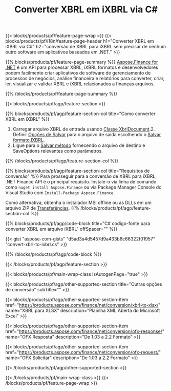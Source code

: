 ﻿---
title: Converter XBRL em iXBRL via C#
description: Código de amostra para conversão de XBRL para iXBRL C#. Use o código de exemplo API para arquivos em lote XBRL para conversão iXBRL em aplicativos baseados em .NET. 
url: /pt/net/conversion/xbrl-to-ixbrl/
family: finance
platformtag: net
feature: convert
informat: XBRL
outformat: iXBRL
otherformats: XLSX
---
{{< blocks/products/pf/feature-page-wrap >}}
{{< blocks/products/pf/i18n/feature-page-header h1="Converter XBRL em iXBRL via C#" h2="conversão de XBRL para iXBRL sem precisar de nenhum outro software em aplicativos baseados em .NET." >}}

{{% blocks/products/pf/feature-page-summary %}}
[Aspose.Finance for .NET](https://products.aspose.com/finance/net/) é um API para processar XBRL, iXBRL formatos e desenvolvedores podem facilmente criar aplicativos de software de gerenciamento de processos de negócios, análise financeira e relatórios para converter, criar, ler, visualizar e validar XBRL e iXBRL relacionados a finanças arquivos. 

{{% /blocks/products/pf/feature-page-summary %}}

{{< blocks/products/pf/agp/feature-section >}}

{{% blocks/products/pf/agp/feature-section-col title="Como converter XBRL em iXBRL" %}}
1. Carregar arquivo XBRL de entrada usando [Classe XbrlDocument](https://apireference.aspose.com/finance/net/aspose.finance.xbrl/xbrldocument).2. Definir [Opções de Salvar](https://apireference.aspose.com/finance/net/aspose.finance.xbrl/saveoptions) para o arquivo de saída escolhendo o [Salvar formato.IXBRL](https://apireference.aspose.com/finance/net/aspose.finance.xbrl/saveformat).
3. Ligue para o [Salvar método](https://apireference.aspose.com/finance/net/aspose.finance.xbrl.xbrldocument/save/methods/2) fornecendo o arquivo de destino e SaveOptions relevantes como parâmetros.

{{% /blocks/products/pf/agp/feature-section-col %}}

{{% blocks/products/pf/agp/feature-section-col title="Requisitos de conversão" %}}
Para prosseguir para a conversão de XBRL para iXBRL, .NET Finance API é o principal requisito. Instale-o via linha de comando como ```nuget install Aspose.Finance``` ou via Package Manager Console do Visual Studio com ```Install-Package Aspose.Finance```.

Como alternativa, obtenha o instalador MSI offline ou as DLLs em um arquivo ZIP de [Transferências](https://downloads.aspose.com/finance/net).
{{% /blocks/products/pf/agp/feature-section-col %}}

{{% blocks/products/pf/agp/code-block title="C# código-fonte para converter XBRL em arquivo iXBRL" offSpacer="" %}}

{{< gist "aspose-com-gists" "d5ad3a4d5457d9a433b6c66322f01957" "convert-xbrl-to-ixbrl.cs" >}}

{{% /blocks/products/pf/agp/code-block %}}

{{< /blocks/products/pf/agp/feature-section >}}

{{< blocks/products/pf/main-wrap-class isAutogenPage="true" >}}

{{< blocks/products/pf/agp/other-supported-section title="Outras opções de conversão" subTitle="" >}}

{{< blocks/products/pf/agp/other-supported-section-item href="https://products.aspose.com/finance/net/conversion/xbrl-to-xlsx/" name="XBRL para XLSX" description="Planilha XML Aberta do Microsoft Excel" >}}

{{< blocks/products/pf/agp/other-supported-section-item href="https://products.aspose.com/finance/net/conversion/ofx-response/" name="OFX Resposta" description="De 1.03 a 2.2 Formato" >}}

{{< blocks/products/pf/agp/other-supported-section-item href="https://products.aspose.com/finance/net/conversion/ofx-request/" name="OFX Solicitar" description="De 1.03 a 2.2 Formato" >}}

{{< /blocks/products/pf/agp/other-supported-section >}}

{{< /blocks/products/pf/main-wrap-class >}}
{{< /blocks/products/pf/feature-page-wrap >}}